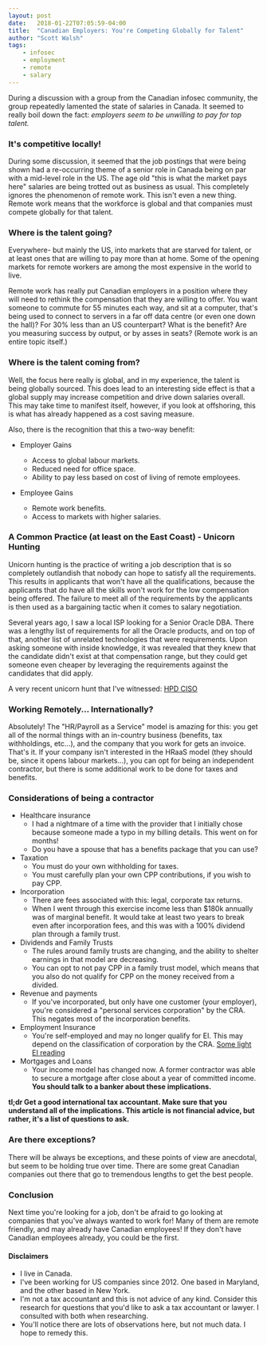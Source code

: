 ```yaml
---
layout: post
date:   2018-01-22T07:05:59-04:00
title:  "Canadian Employers: You're Competing Globally for Talent"
author: "Scott Walsh"
tags:
    - infosec
    - employment
    - remote
    - salary
---
```


During a discussion with a group from the Canadian infosec community, the
group repeatedly lamented the state of salaries in Canada. It seemed to really
boil down the fact: *employers seem to be unwilling to pay for top talent.*

### It's competitive locally!

During some discussion, it seemed that the job postings that were being shown
had a re-occurring theme of a senior role in Canada being on par with a
 mid-level role in the US. The age old "this is what the market pays here"
salaries are being trotted out as business as usual. This completely ignores the phenomenon
of remote work. This isn't even a new thing. Remote work means that the
workforce is global and that companies must compete globally for that talent.

### Where is the talent going?

Everywhere- but mainly the US, into markets that are starved for talent, or at
least ones that are willing to pay more than at home. Some of the opening
markets for remote workers are among the most expensive in the world to live.

Remote work has really put Canadian employers in a position where they will
need to rethink the compensation that they are willing to offer. You want
someone to commute for 55 minutes each way, and sit at a computer, that's
being used to connect to servers in a far off data centre (or even one down the
hall)? For 30% less than an US counterpart? What is the benefit? Are you
measuring success by output, or by asses in seats? (Remote work is an entire
topic itself.)

### Where is the talent coming from?

Well, the focus here really is global, and in my experience, the talent is
being globally sourced. This does lead to an interesting side effect is that a
global supply may increase competition and drive down salaries overall. This
may take time to manifest itself, however, if you look at offshoring, this is
what has already happened as a cost saving measure.

Also, there is the recognition that this a two-way benefit:

* Employer Gains
  * Access to global labour markets.
  * Reduced need for office space.
  * Ability to pay less based on cost of living of remote employees.

* Employee Gains
  * Remote work benefits.
  * Access to markets with higher salaries.

### A Common Practice (at least on the East Coast) - Unicorn Hunting

Unicorn hunting is the practice of writing a job description that is so
completely outlandish that nobody can hope to satisfy all the requirements.
This results in applicants that won't have all the qualifications, because
the applicants that do have all the skills won't work for the low compensation
being offered. The failure to meet all of the requirements by the applicants is
then used as a bargaining tactic when it comes to salary negotiation.

Several years ago, I saw a local ISP looking for a Senior Oracle DBA. There was
a lengthy list of requirements for all the Oracle products, and on top of that,
another list of unrelated technologies that were requirements. Upon asking
someone with inside knowledge, it was revealed that they knew that the
candidate didn't exist at that compensation range, but they could get someone
even cheaper by leveraging the requirements against the candidates that did
apply.

A very recent unicorn hunt that I've witnessed: [HPD CISO](https://www.careerbeacon.com/en/posting/721338)

### Working Remotely... Internationally?

Absolutely! The "HR/Payroll as a Service" model is amazing for this: you get all
of the normal things with an in-country business (benefits, tax withholdings,
etc...), and the company that you work for gets an invoice. That's it. If your
company isn't interested in the HRaaS model (they should be, since it opens
labour markets...), you can opt for being an independent contractor, but there
is some additional work to be done for taxes and benefits.

### Considerations of being a contractor

* Healthcare insurance
  * I had a nightmare of a time with the provider that I initially chose because someone made a typo in my billing details. This went on for months!
  * Do you have a spouse that has a benefits package that you can use?
* Taxation
  * You must do your own withholding for taxes.
  * You must carefully plan your own CPP contributions, if you wish to pay CPP.
* Incorporation
  * There are fees associated with this: legal, corporate tax returns.
  * When I went through this exercise income less than $180k annually was of marginal benefit. It would take at least two years to break even after incorporation fees, and this was with a 100% dividend plan through a family trust.
* Dividends and Family Trusts
  * The rules around family trusts are changing, and the ability to shelter earnings in that model are decreasing.
  * You can opt to not pay CPP in a family trust model, which means that you also do not qualify for CPP on the money received from a divided.
* Revenue and payments
  * If you've incorporated, but only have one customer (your employer), you're considered a "personal services corporation" by the CRA. This negates most of the incorporation benefits.
* Employment Insurance
  * You're self-employed and may no longer qualify for EI. This may depend on the classification of corporation by the CRA. [Some light EI reading](https://www.canada.ca/en/employment-social-development/programs/ei-list/ei-independent-workers.html)
* Mortgages and Loans
  * Your income model has changed now. A former contractor was able to secure a mortgage after close about a year of committed income. **You should talk to a banker about these implications.**

**tl;dr Get a good international tax accountant. Make sure that you understand
all of the implications. This article is not financial advice, but rather, it's
a list of questions to ask.**

### Are there exceptions?

There will be always be exceptions, and these points of view are anecdotal, but
seem to be holding true over time. There are some great Canadian companies out
there that go to tremendous lengths to get the best people.

### Conclusion

Next time you're looking for a job, don't be afraid to go looking at companies
that you've always wanted to work for! Many of them are remote friendly, and
may already have Canadian employees! If they don't have Canadian employees
already, you could be the first.

#### Disclaimers

* I live in Canada.
* I've been working for US companies since 2012. One based in Maryland, and the other based in New York.
* I'm not a tax accountant and this is not advice of any kind. Consider this research for questions that you'd like to ask a tax accountant or lawyer. I consulted with both when researching.
* You'll notice there are lots of observations here, but not much data. I hope to remedy this.
